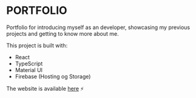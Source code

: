 # PORTFOLIO

Portfolio for introducing myself as an developer, showcasing my previous projects and getting to know more about me. 

This project is built with:

- React
- TypeScript
- Material UI
- Firebase (Hosting og Storage)

The website is available [here](https://MartinJohannesNilsen.no) :zap:
